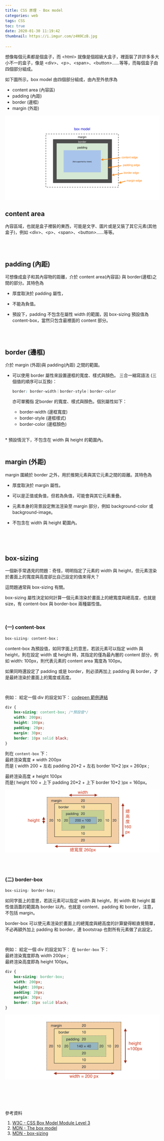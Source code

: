 ```yaml
---
title: CSS 原理 - Box model
categories: web
tags: CSS
toc: true
date: 2020-01-30 11:19:42
thumbnail: https://i.imgur.com/z4N9CzB.jpg

---
```


想像每個元素都是個盒子，而 \<html> 就像是個超級大盒子，裡面裝了許許多多大小不一的盒子，像是 \<div>、\<p>、\<span>、\<button>......等等，而每個盒子由四個部分組成。

<!-- more -->

如下圖所示，box model 由四個部分組成，由內至外依序為
- content area (內容區)
- padding (內距)
- border (邊框)
- margin (外距)

![box model](./box-model/box-model.svg)

## content area
內容區域，也就是盒子裡裝的東西，可能是文字、圖片或是又裝了其它元素(其他盒子)，例如 \<div>、\<p>、\<span>、\<button>......等等。

<br>
<br>

## padding (內距)

可想像成盒子和其內容物的距離，介於 content area(內容區) 與 border(邊框)之間的部分。其特色為

- 厚度取決於 padding 屬性，

- 不能為負值。

- 預設下，padding 不包含在屬性 width 的範圍，因 box-sizing 預設值為 content-box，當然只包含最裡面的 content 部分。 


<br>
<br>


## border (邊框)

介於 margin (外距)與 padding(內距) 之間的範圍。

* 可以使用 border 屬性來設置邊框的寬度、樣式與顏色。
  三合一縮寫語法 (三個值的順序可以互換)：
  ```css
  border: border-width｜border-style｜border-color
  ```

  亦可單獨指 定border 的寬度、樣式與顏色。個別屬性如下：
    * border-width (邊框寬度)
    * border-style (邊框樣式)
    * border-color (邊框顏色)
<br>
* 預設情況下，不包含在 width 與 height 的範圍內。

<br>
<br>

## margin (外距)
margin 圍繞於 border 之外，用於推開元素與其它元素之間的距離。其特色為

- 厚度取決於 margin 屬性。

- 可以是正值或負值，但若為負值，可能會與其它元素重疊。

- 元素本身的背景設定無法渲染至 margin 部分，例如 background-color 或 background-image。

- 不包含在 width 與 height 範圍內。


<br>
<br>
<br>

## box-sizing
一個新手常遇見的問題：奇怪，明明指定了元素的 width 與 height，但元素渲染於畫面上的寬度與高度卻比自己設定的值來得大？

這問題通常與 box-sizing 有關。

box-sizing 屬性決定如何計算一個元素渲染於畫面上的總寬度與總高度，也就是 size，有 content-box 與 border-box 兩種屬性值。



<br>

### (一) content-box
```css
box-sizing: content-box；
```
content-box 為預設值，如同字面上的意思，若該元素可以指定 width 與 height，則在設定 width 或 height 時，其指定的僅為最內層的 content 部分，例如 width: 100px，則代表元素的 content area 寬度為 100px。

如果同時還設定了 padding 或是 border，則必須再加上 padding 與 border，才是最終渲染於畫面上的寬度或高度。
  

<br>

例如： 給定一個 div 的設定如下：
[codepen 範例連結](https://codepen.io/yachen/pen/oNvQpgG?editors=1100)
```css
div {
    box-sizing: content-box; /*預設值*/
    width: 200px;
    height: 100px;
    padding: 20px;
    margin: 30px;
    border: 10px solid black;
}
```

則在 `content-box` 下：<br>
最終渲染寬度 ≠ width 200px<br>
而是 ( width 200 + 左右 padding 20\*2 + 左右 border 10\*2 )px = 260px ;<br>

最終渲染高度 ≠ height 100px<br>
而是( height 100 + 上下 padding 20\*2 + 上下 border 10\*2 )px = 160px。

![content-box](./box-model/content-box.png)


<br>
<br>


### (二) border-box

```css
box-sizing: border-box;
```
如同字面上的意思，若該元素可以指定 width 與 height，則 width 和 height 屬性值涵蓋的範圍為 border 以內，也就是 content、padding 和 border，注意，不包括 margin。

border-box 可以使元素渲染於畫面上的總寬度與總高度的計算變得較直覺簡單，不必再額外加上 padding 和 border，連 bootstrap 也對所有元素做了此設定。
    
<br>

例如： 給定一個 div 的設定如下：
在 `border-box` 下：<br>
最終渲染寬度即為 width 200px ;<br>
最終渲染高度即為 height 100px。

```css
div {
    box-sizing: border-box;
    width: 200px;
    height: 100px;
    padding: 20px;
    margin: 30px;
    border: 10px solid black;
}
```
![border-box](./box-model/border-box.png)

<br>
<br>
<br>
<br>


參考資料
1. [W3C - CSS Box Model Module Level 3](https://www.w3.org/TR/css-box-3/) 
2. [MDN - The box model](https://developer.mozilla.org/zh-CN/docs/Learn/CSS/Building_blocks/The_box_model)
3. [MDN - box-sizing](https://developer.mozilla.org/zh-CN/docs/Web/CSS/box-sizing)

